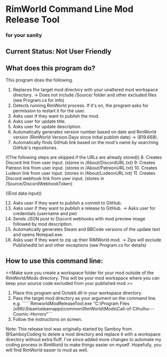 # RimWorld Command Line Mod Release Tool
### for your sanity

## Current Status: Not User Friendly

## What does this program do?
This program does the following.
1. Replaces the target mod directory with your unaltered mod workspace directory.
   -> Does not include /Source/ folder and other excluded files (see Program.cs for info)
2. Detects running RimWorld process. If it's on, the program asks for permission to restart it for the user.
3. Asks user if they want to publish the mod.
4. Asks user for update title.
5. Asks user for update description.
6. Automatically generates version number based on date and RimWorld version (RimWorld Version.Days since initial publish date) -> (B19.668).
7. Automatically finds GitHub link based on the mod's name by searching GitHub's repositories.

((The following steps are skipped if the URLs are already stored))
8. Creates Discord link from user input. (stores in <ModWorkspaceDir>/About/DiscordURL.txt)
9. Creates Patreon link from user input. (stores in <ModWorkspaceDir>/About/PatreonURL.txt)
10. Creates Ludeon link from user input. (stores in <ModWorkspaceDir>/About/LudeonURL.txt)
11. Creates Discord webhook link from user input. (stores in <ModWorkspaceDir>/Source/DiscordWebhookToken)
	
((End data input))

12. Asks user if they want to publish a commit to GitHub.
13. Asks user if they want to publish a release to GitHub.
	-> Asks user for credentials (username and pw)
14. Sends JSON post to Discord webhooks with mod preview image followed by mod description.
15. Automatically generates Steam and BBCode versions of the update text and opens Notepad.exe.
16. Asks user if they want to zip up their RiMWorld mod.
	-> Zips will exclude PublishedId.txt and other exceptions (see Program.cs for details)


## How to use this command line:
<<Make sure you create a workspace folder for your mod outside of the RimWorld/Mods directory. This will be your mod workspace where you can keep your source code excluded from your published mod.>>
1. Place this program and Octokit.dll in your workspace directory.
2. Pass the target mod directory as your argument on the command line.
  e.g.
  ``````RimworldModReleaseTool.exe "C:\Program Files (x86)\Steam\steamapps\common\RimWorld\Mods\Call-of-Cthulhu---Cosmic-Horrors"```
3. Follow the instructions on screen.

Note: This release tool was originally started by Samboy from @SamboyCoding to delete a mod directory and replace it with a workspace directory without extra fluff. I've since added more changes to automate my coding process in RimWorld to make things easier on myself. Hopefully, you will find RimWorld easier to mod as well.
